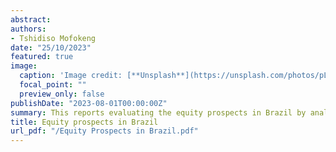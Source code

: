 ```yaml
---
abstract: 
authors:
- Tshidiso Mofokeng
date: "25/10/2023"
featured: true
image:
  caption: 'Image credit: [**Unsplash**](https://unsplash.com/photos/pLCdAaMFLTE)'
  focal_point: ""
  preview_only: false
publishDate: "2023-08-01T00:00:00Z"
summary: This reports evaluating the equity prospects in Brazil by analyzing that the macroeconomic performance, the foreign exchange rate (FOREX) stability as well as the stock market performance.
title: Equity prospects in Brazil
url_pdf: "/Equity Prospects in Brazil.pdf"
---
```


